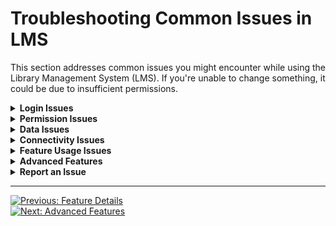 # Troubleshooting Common Issues in LMS

This section addresses common issues you might encounter while using the Library Management System (LMS). If you're unable to change something, it could be due to insufficient permissions.

<details>
<summary><strong>Login Issues</strong></summary>

### Incorrect Username or Password
1. **Double-check Credentials:**
   - Ensure that your username and password are correct.
   - Remember that passwords are case-sensitive.

2. **Password Reset:**
   - If you’ve forgotten your password, click on the "Forgot Password" link.
   - Follow the instructions to reset your password.

3. **Account Lockout:**
   - After multiple failed login attempts, your account might be temporarily locked.
   - Contact the librarian or system administrator to unlock your account.

</details>

<details>
<summary><strong>Permission Issues</strong></summary>

### Unable to Access Certain Features
1. **Check User Role:**
   - Ensure you have the appropriate role (Librarian or Library Member) for accessing certain features.
   - Librarians have full access, while Library Members have limited access.

2. **Request Permission:**
   - If you need access to specific features, contact the librarian to adjust your permissions.

</details>

<details>
<summary><strong>Data Issues</strong></summary>

### Missing or Incorrect Book Information
1. **Check Book Details:**
   - Navigate to `LMS > Books`.
   - Verify that the book's details (Title, Author, ISBN) are entered correctly.

2. **Contact Librarian:**
   - If the book is missing, ask the librarian to add it or update its details.

### Unable to Edit or Delete Records
1. **Check Permissions:**
   - You might not have the permission to edit or delete certain records.
   - Only librarians can perform these actions.

2. **Contact Librarian:**
   - If you need to make changes, request assistance from the librarian.

</details>

<details>
<summary><strong>Connectivity Issues</strong></summary>

### Unable to Access LMS
1. **Check Internet Connection:**
   - Ensure your device is connected to the internet.
   - Try restarting your router or modem if the connection is slow.

2. **Clear Browser Cache:**
   - Sometimes, clearing the browser cache can resolve loading issues.
   - Go to your browser settings and clear the cache and cookies.

3. **Contact Support:**
   - If the issue persists, contact the system administrator or technical support.

</details>

<details>
<summary><strong>Feature Usage Issues</strong></summary>

### Difficulty in Generating Reports
1. **Check Filters:**
   - Ensure that you’ve applied the correct filters before running the report.
   - Navigate to `LMS > Reports` and double-check the selected criteria.

2. **Export Problems:**
   - If you’re unable to export a report, ensure that your browser settings allow downloads.
   - Try a different browser if the issue continues.

</details>

<details>
<summary><strong>Advanced Features</strong></summary>

### Custom Filters Not Working
1. **Check Filter Criteria:**
   - Ensure the filters are set correctly.
   - Go to `LMS > Customization > Filters` and review the settings.

2. **Permissions Issue:**
   - Custom filters might be restricted to certain roles.
   - Contact the librarian to gain access.

</details>

<details>
<summary><strong>Report an Issue</strong></summary>

1. **Contact Support:**
   - If none of the above solutions work, report the issue to technical support.
   - Provide details about the issue, including screenshots and steps to reproduce it.

</details>

---

[![Previous: Feature Details](https://img.shields.io/badge/Previous-Feature%20Details-blue?style=for-the-badge)](feature-details.md)  
[![Next: Advanced Features](https://img.shields.io/badge/Next-Advanced%20Features-blue?style=for-the-badge)](advanced-features.md)
